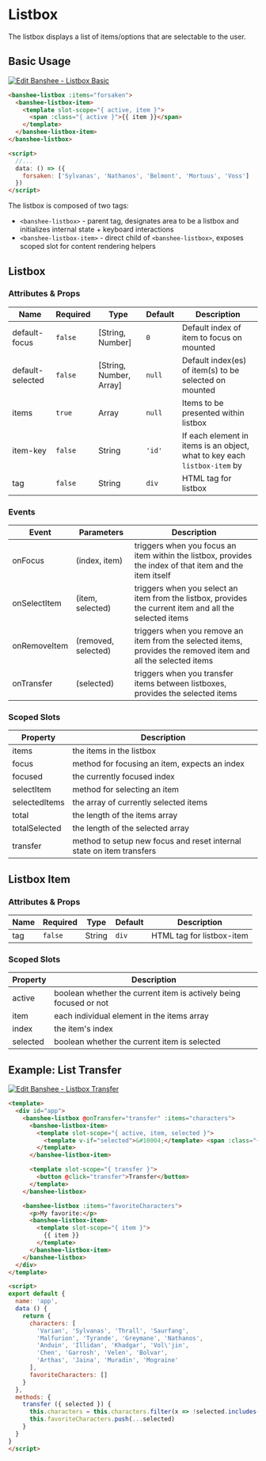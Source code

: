 # Listbox

The listbox displays a list of items/options that are selectable to the user.

## Basic Usage

[![Edit Banshee - Listbox Basic](https://codesandbox.io/static/img/play-codesandbox.svg)](https://codesandbox.io/s/237lz66rj?module=%2Fsrc%2FApp.vue)

```html
<banshee-listbox :items="forsaken">
  <banshee-listbox-item>
    <template slot-scope="{ active, item }">
      <span :class="{ active }">{{ item }}</span>
    </template>
  </banshee-listbox-item>
</banshee-listbox>

<script>
  //...
  data: () => ({
    forsaken: ['Sylvanas', 'Nathanos', 'Belmont', 'Mortuus', 'Voss']
  })
</script>
```

The listbox is composed of two tags:

- `<banshee-listbox>` - parent tag, designates area to be a listbox and initializes internal state + keyboard interactions
- `<banshee-listbox-item>` - direct child of `<banshee-listbox>`, exposes scoped slot for content rendering helpers

## Listbox

### Attributes & Props

| Name | Required | Type | Default | Description |
| ---  | ---      | ---  | ---     | ---         |
| default-focus | `false` | [String, Number] | `0` | Default index of item to focus on mounted |
| default-selected | `false` | [String, Number, Array] | `null` | Default index(es) of item(s) to be selected on mounted |
| items | `true` | Array | `null` | Items to be presented within listbox |
| item-key | `false` | String | `'id'` | If each element in items is an object, what to key each `listbox-item` by |
| tag | `false` | String | `div` | HTML tag for listbox |

### Events

| Event | Parameters | Description |
| ---   | ---        | ---         |
| onFocus | (index, item)  | triggers when you focus an item within the listbox, provides the index of that item and the item itself |
| onSelectItem | (item, selected) | triggers when you select an item from the listbox, provides the current item and all the selected items |
| onRemoveItem | (removed, selected) | triggers when you remove an item from the selected items, provides the removed item and all the selected items |
| onTransfer | (selected) | triggers when you transfer items between listboxes, provides the selected items |

### Scoped Slots

| Property | Description |
| ---      | ---         |
| items    | the items in the listbox |
| focus    | method for focusing an item, expects an index |
| focused  | the currently focused index |
| selectItem | method for selecting an item |
| selectedItems | the array of currently selected items |
| total | the length of the items array |
| totalSelected | the length of the selected array |
| transfer | method to setup new focus and reset internal state on item transfers |

## Listbox Item

### Attributes & Props

| Name | Required | Type | Default | Description |
| ---  | ---      | ---  | ---     | ---         |
| tag | `false` | String | `div` | HTML tag for listbox-item |

### Scoped Slots

| Property | Description |
| ---      | ---         |
| active   | boolean whether the current item is actively being focused or not |
| item     | each individual element in the items array |
| index    | the item's index |
| selected | boolean whether the current item is selected | 

## Example: List Transfer

[![Edit Banshee - Listbox Transfer](https://codesandbox.io/static/img/play-codesandbox.svg)](https://codesandbox.io/s/jjj2povpk3?module=%2Fsrc%2FApp.vue)

```html
<template>
  <div id="app">
    <banshee-listbox @onTransfer="transfer" :items="characters">
      <banshee-listbox-item>
        <template slot-scope="{ active, item, selected }">
          <template v-if="selected">&#10004;</template> <span :class="{ active }">{{ item }}</span>
        </template>
      </banshee-listbox-item>

      <template slot-scope="{ transfer }">
        <button @click="transfer">Transfer</button>
      </template>
    </banshee-listbox>

    <banshee-listbox :items="favoriteCharacters">
      <p>My favorite:</p>
      <banshee-listbox-item>
        <template slot-scope="{ item }">
          {{ item }}
        </template>
      </banshee-listbox-item>
    </banshee-listbox>
  </div>
</template>

<script>
export default {
  name: 'app',
  data () {
    return {
      characters: [
        'Varian', 'Sylvanas', 'Thrall', 'Saurfang',
        'Malfurion', 'Tyrande', 'Greymane', 'Nathanos',
        'Anduin', 'Illidan', 'Khadgar', 'Vol\'jin',
        'Chen', 'Garrosh', 'Velen', 'Bolvar',
        'Arthas', 'Jaina', 'Muradin', 'Mograine'
      ],
      favoriteCharacters: []
    }
  },
  methods: {
    transfer ({ selected }) {
      this.characters = this.characters.filter(x => !selected.includes(x))
      this.favoriteCharacters.push(...selected)
    }
  }
}
</script>
```